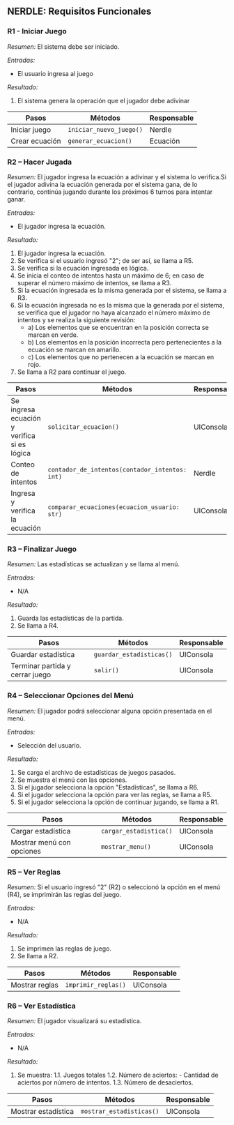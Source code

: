 ## NERDLE: Requisitos Funcionales

### R1 - Iniciar Juego

*Resumen:* El sistema debe ser iniciado.

*Entradas:*
- El usuario ingresa al juego

*Resultado:*
1. El sistema genera la operación que el jugador debe adivinar

| Pasos           | Métodos                     | Responsable |
|-----------------|-----------------------------|-------------|
| Iniciar juego   | `iniciar_nuevo_juego()`    | Nerdle      |
| Crear ecuación  | `generar_ecuacion()`       | Ecuación    |

### R2 – Hacer Jugada

*Resumen:* El jugador ingresa la ecuación a adivinar y el sistema lo verifica.Si el jugador adivina la ecuación generada por el sistema gana, de lo contrario, continúa jugando durante los próximos 6 turnos para intentar ganar.

*Entradas:*
- El jugador ingresa la ecuación.

*Resultado:*
1. El jugador ingresa la ecuación.
2. Se verifica si el usuario ingresó "2"; de ser así, se llama a R5.
3. Se verifica si la ecuación ingresada es lógica.
4. Se inicia el conteo de intentos hasta un máximo de 6; en caso de superar el número máximo de intentos, se llama a R3.
5. Si la ecuación ingresada es la misma generada por el sistema, se llama a R3.
6. Si la ecuación ingresada no es la misma que la generada por el sistema, se verifica que el jugador no haya alcanzado el número máximo de intentos y se realiza la siguiente revisión:
   - a) Los elementos que se encuentran en la posición correcta se marcan en verde.
   - b) Los elementos en la posición incorrecta pero pertenecientes a la ecuación se marcan en amarillo.
   - c) Los elementos que no pertenecen a la ecuación se marcan en rojo.
7. Se llama a R2 para continuar el juego.

| Pasos                                      | Métodos                                             | Responsable  |
|--------------------------------------------|-----------------------------------------------------|--------------|
| Se ingresa ecuación y verifica si es lógica | `solicitar_ecuacion()`                              | UIConsola    |
| Conteo de intentos                          | `contador_de_intentos(contador_intentos: int)`      | Nerdle       |
| Ingresa y verifica la ecuación             | `comparar_ecuaciones(ecuacion_usuario: str)`        | UIConsola    |

### R3 – Finalizar Juego

*Resumen:* Las estadísticas se actualizan y se llama al menú.

*Entradas:*
- N/A

*Resultado:*
1. Guarda las estadísticas de la partida.
2. Se llama a R4.

| Pasos                               | Métodos                           | Responsable |
|-------------------------------------|-----------------------------------|-------------|
| Guardar estadística                | `guardar_estadisticas()`         | UIConsola   |
| Terminar partida y cerrar juego     | `salir()`                         | UIConsola   |

### R4 – Seleccionar Opciones del Menú

*Resumen:* El jugador podrá seleccionar alguna opción presentada en el menú.

*Entradas:*
- Selección del usuario.

*Resultado:*
1. Se carga el archivo de estadísticas de juegos pasados.
2. Se muestra el menú con las opciones.
3. Si el jugador selecciona la opción "Estadísticas", se llama a R6.
4. Si el jugador selecciona la opción para ver las reglas, se llama a R5.
5. Si el jugador selecciona la opción de continuar jugando, se llama a R1.

| Pasos                           | Métodos                    | Responsable |
|---------------------------------|----------------------------|-------------|
| Cargar estadística              | `cargar_estadistica()`     | UIConsola   |
| Mostrar menú con opciones       | `mostrar_menu()`           | UIConsola   |

### R5 – Ver Reglas

*Resumen:* Si el usuario ingresó "2" (R2) o seleccionó la opción en el menú (R4), se imprimirán las reglas del juego.

*Entradas:*
- N/A

*Resultado:*
1. Se imprimen las reglas de juego.
2. Se llama a R2.

| Pasos                  | Métodos                   | Responsable |
|------------------------|---------------------------|-------------|
| Mostrar reglas         | `imprimir_reglas()`       | UIConsola   |

### R6 – Ver Estadística

*Resumen:* El jugador visualizará su estadística.

*Entradas:*
- N/A

*Resultado:*
1. Se muestra:
   1.1. Juegos totales
   1.2. Número de aciertos:
        - Cantidad de aciertos por número de intentos.
   1.3. Número de desaciertos.

| Pasos                  | Métodos                      | Responsable |
|------------------------|------------------------------|-------------|
| Mostrar estadística    | `mostrar_estadisticas()`    | UIConsola   |